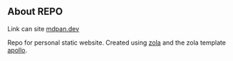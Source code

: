 
## About REPO 
Link can site [mdpan.dev](www.mdpan.dev) 

Repo for personal static website. Created using [zola](www.github.com//zola) and the zola template [apollo](www.github.com//apollo).


